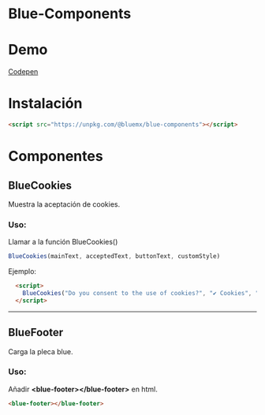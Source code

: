 # Blue-Components

# Demo

[Codepen](https://codepen.io/ealbinu/pen/abaEWqN?editors=1000)

# Instalación

```html
<script src="https://unpkg.com/@bluemx/blue-components"></script>
```

# Componentes

## BlueCookies

Muestra la aceptación de cookies.

### Uso:
Llamar a la función BlueCookies()

```js
BlueCookies(mainText, acceptedText, buttonText, customStyle) 
```
Ejemplo:

```html
  <script>
    BlueCookies("Do you consent to the use of cookies?", "✔ Cookies", "Accept", "background-color: #8bb8e8; color:#fff;")
  </script>
```

---

## BlueFooter

Carga la pleca blue.

### Uso:
Añadir **&lt;blue-footer&gt;&lt;/blue-footer&gt;** en html.

```html
<blue-footer></blue-footer>
```